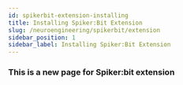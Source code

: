 ```yaml
---
id: spikerbit-extension-installing
title: Installing Spiker:Bit Extension
slug: /neuroengineering/spikerbit/extension
sidebar_position: 1
sidebar_label: Installing Spiker:Bit Extension
---
```


### This is a new page for Spiker:bit extension ###